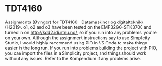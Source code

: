 # TDT4160
Assignments (Øvinger) for TDT4160 - Datamaskiner og digitalteknikk (H2019).
o1, o2 and o3 have been tested on the EMF32GG-STK3700 and turned in on http://kdd2.idi.ntnu.no/, so if you
run into any problems, you're on your own.
Although the assignment instructions say to use Simplicity Studio, I would highly reccomend using PIO in VS Code
to make things easier in the long run. If you run into problems building the project with PIO, you can import
the files in a Simplicity project, and things should work without any issues. Refer to the Kompendium if any
problems arise.
